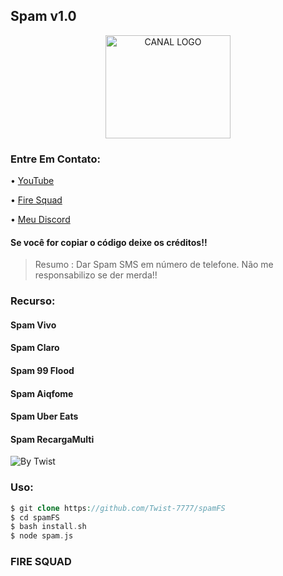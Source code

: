 ## Spam v1.0


<p align="center">
  <a href="https://youtube.com/channel/UCBZld3eQeyxKmNeholLkpCg">
    <img src="https://cdn.discordapp.com/attachments/805243146258743306/806327005381132308/SPOILER_download.png" alt="CANAL LOGO" width="200" height="165">
  </a>


### Entre Em Contato:

• [YouTube](https://youtube.com/channel/UCBZld3eQeyxKmNeholLkpCg)

• [Fire Squad](https://discord.gg/MNHaPVeZb7)

• [Meu Discord](https://discord.com/channels/@me/805514618205241344)

#### Se você for copiar o código deixe os créditos!!
> Resumo : Dar Spam SMS em número de telefone.
Não me responsabilizo se der merda!!



### Recurso:
#### Spam Vivo
#### Spam Claro
#### Spam 99 Flood
#### Spam Aiqfome
#### Spam Uber Eats
#### Spam RecargaMulti

![By Twist](https://cdn.discordapp.com/attachments/805243146258743306/805970552622809108/Screenshot_20210201-221748_Termux2.jpg)

### Uso:

```php
$ git clone https://github.com/Twist-7777/spamFS
$ cd spamFS
$ bash install.sh
$ node spam.js

```


### FIRE SQUAD
